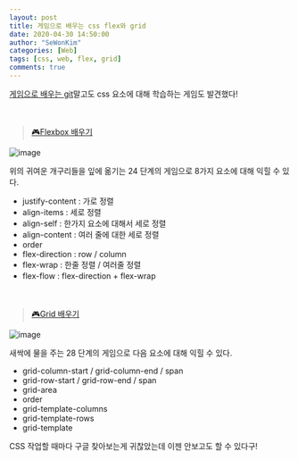 ```yaml
---
layout: post
title: 게임으로 배우는 css flex와 grid
date: 2020-04-30 14:50:00
author: "SeWonKim"
categories: [Web]
tags: [css, web, flex, grid]
comments: true
---
```


[게임으로 배우는 git](https://sewonkimm.github.io/git/2020/04/25/GitGame.html)말고도 css 요소에 대해 학습하는 게임도 발견했다!


　

> [🎮Flexbox 배우기](http://flexboxfroggy.com/#ko)

![image](https://user-images.githubusercontent.com/30452963/80678049-17415680-8af5-11ea-8fa3-96ccf8946b70.png)

위의 귀여운 개구리들을 잎에 옮기는 24 단계의 게임으로 8가지 요소에 대해 익힐 수 있다.

- justify-content : 가로 정렬
- align-items : 세로 정렬
- align-self : 한가지 요소에 대해서 세로 정렬
- align-content : 여러 줄에 대한 세로 정렬
- order
- flex-direction : row / column
- flex-wrap : 한줄 정렬 / 여러줄 정렬
- flex-flow : flex-direction + flex-wrap
　

　

> [🎮Grid 배우기](https://cssgridgarden.com/#ko)

![image](https://user-images.githubusercontent.com/30452963/80681214-2d521580-8afb-11ea-8386-5d464393831a.png)

새싹에 물을 주는 28 단계의 게임으로 다음 요소에 대해 익힐 수 있다.

- grid-column-start / grid-column-end / span
- grid-row-start / grid-row-end / span
- grid-area
- order
- grid-template-columns
- grid-template-rows
- grid-template


CSS 작업할 때마다 구글 찾아보는게 귀찮았는데 이젠 안보고도 할 수 있다구!

　
